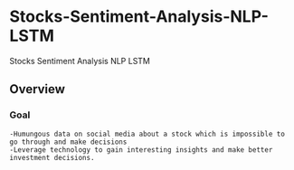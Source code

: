 # Stocks-Sentiment-Analysis-NLP-LSTM
Stocks Sentiment Analysis NLP LSTM

## Overview 
### Goal	
	-Humungous data on social media about a stock which is impossible to go through and make decisions
	-Leverage technology to gain interesting insights and make better investment decisions.
